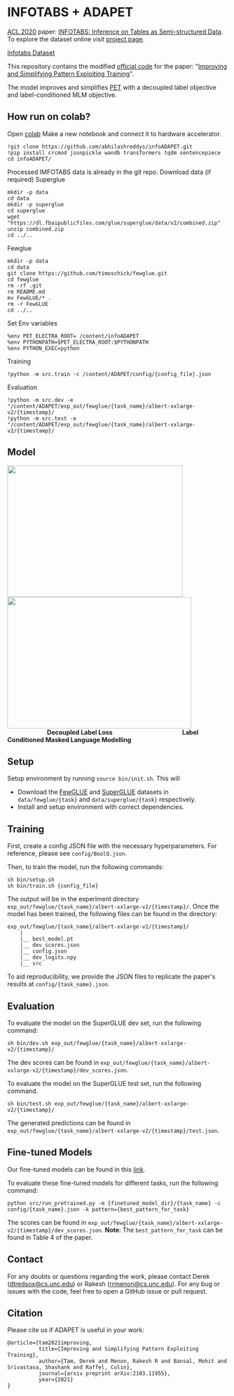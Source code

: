 # INFOTABS + ADAPET #

 [ACL 2020](https://acl2020.org/) paper: [INFOTABS: Inference on Tables as Semi-structured Data](https://www.aclweb.org/anthology/2020.acl-main.210.pdf). To explore the dataset online visit [project page](https://infotabs.github.io).

[Infotabs Dataset](https://github.com/infotabs/infotabs)

This repository contains the modified [official code](https://github.com/rrmenon10/ADAPET) for the paper: "[Improving and Simplifying Pattern Exploiting Training](https://arxiv.org/abs/2103.11955)".

The model improves and simplifies [PET](https://arxiv.org/abs/2009.07118) with a decoupled label objective and label-conditioned MLM objective. 

## How run on colab? ##
Open [colab](https://colab.research.google.com/)
Make a new notebook and connect it to hardware accelerator.
```
!git clone https://github.com/abhilashreddys/infoADAPET.git
!pip install crcmod jsonpickle wandb transformers tqdm sentencepiece
cd infoADAPET/
```
Processed IMFOTABS data is already in the git repo.
Download data (if required)
Superglue
```
mkdir -p data
cd data
mkdir -p superglue
cd superglue
wget "https://dl.fbaipublicfiles.com/glue/superglue/data/v2/combined.zip"
unzip combined.zip
cd ../..
```
Fewglue
```
mkdir -p data
cd data
git clone https://github.com/timoschick/fewglue.git
cd fewglue
rm -rf .git
rm README.md
mv FewGLUE/* .
rm -r FewGLUE
cd ../..
```
Set Env variables
```
%env PET_ELECTRA_ROOT= /content/infoADAPET
%env PYTHONPATH=$PET_ELECTRA_ROOT:$PYTHONPATH
%env PYTHON_EXEC=python
```
Training
```
!python -m src.train -c /content/ADAPET/config/{config_file}.json
```
Evaluation
```
!python -m src.dev -e "/content/ADAPET/exp_out/fewglue/{task_name}/albert-xxlarge-v2/{timestamp}/
!python -m src.test -e "/content/ADAPET/exp_out/fewglue/{task_name}/albert-xxlarge-v2/{timestamp}/
```
## Model ## 

<img src="img/ADAPET_update.png" width="400" height="300"/> <img src="img/LCMLM_update.png" width="420" height="300"/>
                       **Decoupled Label Loss                                                Label Conditioned Masked Language Modelling**

## Setup ##

Setup environment by running `source bin/init.sh`. This will 

- Download the [FewGLUE](https://github.com/timoschick/fewglue) and [SuperGLUE](https://super.gluebenchmark.com/tasks) datasets in `data/fewglue/{task}` and `data/superglue/{task}` respectively. 
- Install and setup environment with correct dependencies.

## Training  ##

First, create a config JSON file with the necessary hyperparameters. For reference, please see `config/BoolQ.json`.

Then, to train the model, run the following commands:
```
sh bin/setup.sh
sh bin/train.sh {config_file}
```

The output will be in the experiment directory `exp_out/fewglue/{task_name}/albert-xxlarge-v2/{timestamp}/`. Once the model has been trained, the following files can be found in the directory:
```
exp_out/fewglue/{task_name}/albert-xxlarge-v2/{timestamp}/
    |
    |__ best_model.pt
    |__ dev_scores.json
    |__ config.json
    |__ dev_logits.npy
    |__ src
```

To aid reproducibility, we provide the JSON files to replicate the paper's results at `config/{task_name}.json`.

## Evaluation ## 

To evaluate the model on the SuperGLUE dev set, run the following command:
```
sh bin/dev.sh exp_out/fewglue/{task_name}/albert-xxlarge-v2/{timestamp}/
```
The dev scores can be found in `exp_out/fewglue/{task_name}/albert-xxlarge-v2/{timestamp}/dev_scores.json`.


To evaluate the model on the SuperGLUE test set, run the following command.
```
sh bin/test.sh exp_out/fewglue/{task_name}/albert-xxlarge-v2/{timestamp}/
```
The generated predictions can be found in `exp_out/fewglue/{task_name}/albert-xxlarge-v2/{timestamp}/test.json`.

## Fine-tuned Models ##

Our fine-tuned models can be found in this [link](https://drive.google.com/drive/folders/1pdVHI1Z6eRGs8OMklDCwXkPFK731yc_P?usp=sharing).

To evaluate these fine-tuned models for different tasks, run the following command:
```
python src/run_pretrained.py -m {finetuned_model_dir}/{task_name} -c config/{task_name}.json -k pattern={best_pattern_for_task}
```
The scores can be found in `exp_out/fewglue/{task_name}/albert-xxlarge-v2/{timestamp}/dev_scores.json`.
**Note**: The `best_pattern_for_task` can be found in Table 4 of the paper.

## Contact ##

For any doubts or questions regarding the work, please contact Derek ([dtredsox@cs.unc.edu](mailto:dtredsox+adapet@cs.unc.edu)) or Rakesh ([rrmenon@cs.unc.edu](mailto:rrmenon+adapet@cs.unc.edu)). For any bug or issues with the code, feel free to open a GitHub issue or pull request.

## Citation ##

Please cite us if ADAPET is useful in your work:

```
@article={tam2021improving,
          title={Improving and Simplifying Pattern Exploiting Training},
          author={Tam, Derek and Menon, Rakesh R and Bansal, Mohit and Srivastava, Shashank and Raffel, Colin},
          journal={arxiv preprint arXiv:2103.11955},
          year={2021}
}
```
